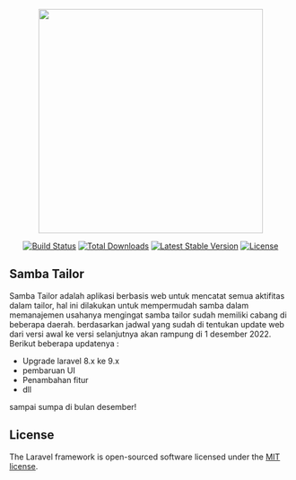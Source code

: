 <p align="center"><a href="https://laravel.com" target="_blank"><img src="https://raw.githubusercontent.com/laravel/art/master/logo-lockup/5%20SVG/2%20CMYK/1%20Full%20Color/laravel-logolockup-cmyk-red.svg" width="400"></a></p>

<p align="center">
<a href="https://travis-ci.org/laravel/framework"><img src="https://travis-ci.org/laravel/framework.svg" alt="Build Status"></a>
<a href="https://packagist.org/packages/laravel/framework"><img src="https://img.shields.io/packagist/dt/laravel/framework" alt="Total Downloads"></a>
<a href="https://packagist.org/packages/laravel/framework"><img src="https://img.shields.io/packagist/v/laravel/framework" alt="Latest Stable Version"></a>
<a href="https://packagist.org/packages/laravel/framework"><img src="https://img.shields.io/packagist/l/laravel/framework" alt="License"></a>
</p>

## Samba Tailor

Samba Tailor adalah aplikasi berbasis web untuk mencatat semua aktifitas dalam tailor, hal ini dilakukan untuk mempermudah samba dalam memanajemen usahanya mengingat samba tailor sudah memiliki cabang di beberapa daerah. berdasarkan jadwal yang sudah di tentukan update web dari versi awal ke versi selanjutnya akan rampung di 1 desember 2022. Berikut beberapa updatenya :

- Upgrade laravel 8.x ke 9.x
- pembaruan UI
- Penambahan fitur
- dll

sampai sumpa di bulan desember!

## License

The Laravel framework is open-sourced software licensed under the [MIT license](https://opensource.org/licenses/MIT).
